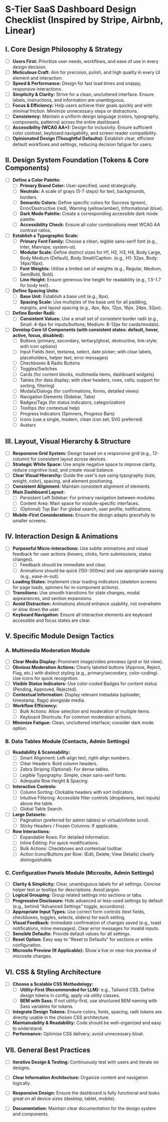 # S-Tier SaaS Dashboard Design Checklist (Inspired by Stripe, Airbnb, Linear)

## I. Core Design Philosophy & Strategy

*   [ ] **Users First:** Prioritize user needs, workflows, and ease of use in every design decision.
*   [ ] **Meticulous Craft:** Aim for precision, polish, and high quality in every UI element and interaction.
*   [ ] **Speed & Performance:** Design for fast load times and snappy, responsive interactions.
*   [ ] **Simplicity & Clarity:** Strive for a clean, uncluttered interface. Ensure labels, instructions, and information are unambiguous.
*   [ ] **Focus & Efficiency:** Help users achieve their goals quickly and with minimal friction. Minimize unnecessary steps or distractions.
*   [ ] **Consistency:** Maintain a uniform design language (colors, typography, components, patterns) across the entire dashboard.
*   [ ] **Accessibility (WCAG AA+):** Design for inclusivity. Ensure sufficient color contrast, keyboard navigability, and screen reader compatibility.
*   [ ] **Opinionated Design (Thoughtful Defaults):** Establish clear, efficient default workflows and settings, reducing decision fatigue for users.

## II. Design System Foundation (Tokens & Core Components)

*   [ ] **Define a Color Palette:**
    *   [ ] **Primary Brand Color:** User-specified, used strategically.
    *   [ ] **Neutrals:** A scale of grays (5-7 steps) for text, backgrounds, borders.
    *   [ ] **Semantic Colors:** Define specific colors for Success (green), Error/Destructive (red), Warning (yellow/amber), Informational (blue).
    *   [ ] **Dark Mode Palette:** Create a corresponding accessible dark mode palette.
    *   [ ] **Accessibility Check:** Ensure all color combinations meet WCAG AA contrast ratios.
*   [ ] **Establish a Typographic Scale:**
    *   [ ] **Primary Font Family:** Choose a clean, legible sans-serif font (e.g., Inter, Manrope, system-ui).
    *   [ ] **Modular Scale:** Define distinct sizes for H1, H2, H3, H4, Body Large, Body Medium (Default), Body Small/Caption. (e.g., H1: 32px, Body: 14px/16px).
    *   [ ] **Font Weights:** Utilize a limited set of weights (e.g., Regular, Medium, SemiBold, Bold).
    *   [ ] **Line Height:** Ensure generous line height for readability (e.g., 1.5-1.7 for body text).
*   [ ] **Define Spacing Units:**
    *   [ ] **Base Unit:** Establish a base unit (e.g., 8px).
    *   [ ] **Spacing Scale:** Use multiples of the base unit for all padding, margins, and layout spacing (e.g., 4px, 8px, 12px, 16px, 24px, 32px).
*   [ ] **Define Border Radii:**
    *   [ ] **Consistent Values:** Use a small set of consistent border radii (e.g., Small: 4-6px for inputs/buttons; Medium: 8-12px for cards/modals).
*   [ ] **Develop Core UI Components (with consistent states: default, hover, active, focus, disabled):**
    *   [ ] Buttons (primary, secondary, tertiary/ghost, destructive, link-style; with icon options)
    *   [ ] Input Fields (text, textarea, select, date picker; with clear labels, placeholders, helper text, error messages)
    *   [ ] Checkboxes & Radio Buttons
    *   [ ] Toggles/Switches
    *   [ ] Cards (for content blocks, multimedia items, dashboard widgets)
    *   [ ] Tables (for data display; with clear headers, rows, cells; support for sorting, filtering)
    *   [ ] Modals/Dialogs (for confirmations, forms, detailed views)
    *   [ ] Navigation Elements (Sidebar, Tabs)
    *   [ ] Badges/Tags (for status indicators, categorization)
    *   [ ] Tooltips (for contextual help)
    *   [ ] Progress Indicators (Spinners, Progress Bars)
    *   [ ] Icons (use a single, modern, clean icon set; SVG preferred)
    *   [ ] Avatars

## III. Layout, Visual Hierarchy & Structure

*   [ ] **Responsive Grid System:** Design based on a responsive grid (e.g., 12-column) for consistent layout across devices.
*   [ ] **Strategic White Space:** Use ample negative space to improve clarity, reduce cognitive load, and create visual balance.
*   [ ] **Clear Visual Hierarchy:** Guide the user's eye using typography (size, weight, color), spacing, and element positioning.
*   [ ] **Consistent Alignment:** Maintain consistent alignment of elements.
*   [ ] **Main Dashboard Layout:**
    *   [ ] Persistent Left Sidebar: For primary navigation between modules.
    *   [ ] Content Area: Main space for module-specific interfaces.
    *   [ ] (Optional) Top Bar: For global search, user profile, notifications.
*   [ ] **Mobile-First Considerations:** Ensure the design adapts gracefully to smaller screens.

## IV. Interaction Design & Animations

*   [ ] **Purposeful Micro-interactions:** Use subtle animations and visual feedback for user actions (hovers, clicks, form submissions, status changes).
    *   [ ] Feedback should be immediate and clear.
    *   [ ] Animations should be quick (150-300ms) and use appropriate easing (e.g., ease-in-out).
*   [ ] **Loading States:** Implement clear loading indicators (skeleton screens for page loads, spinners for in-component actions).
*   [ ] **Transitions:** Use smooth transitions for state changes, modal appearances, and section expansions.
*   [ ] **Avoid Distraction:** Animations should enhance usability, not overwhelm or slow down the user.
*   [ ] **Keyboard Navigation:** Ensure all interactive elements are keyboard accessible and focus states are clear.

## V. Specific Module Design Tactics

### A. Multimedia Moderation Module

*   [ ] **Clear Media Display:** Prominent image/video previews (grid or list view).
*   [ ] **Obvious Moderation Actions:** Clearly labeled buttons (Approve, Reject, Flag, etc.) with distinct styling (e.g., primary/secondary, color-coding). Use icons for quick recognition.
*   [ ] **Visible Status Indicators:** Use color-coded Badges for content status (Pending, Approved, Rejected).
*   [ ] **Contextual Information:** Display relevant metadata (uploader, timestamp, flags) alongside media.
*   [ ] **Workflow Efficiency:**
    *   [ ] Bulk Actions: Allow selection and moderation of multiple items.
    *   [ ] Keyboard Shortcuts: For common moderation actions.
*   [ ] **Minimize Fatigue:** Clean, uncluttered interface; consider dark mode option.

### B. Data Tables Module (Contacts, Admin Settings)

*   [ ] **Readability & Scannability:**
    *   [ ] Smart Alignment: Left-align text, right-align numbers.
    *   [ ] Clear Headers: Bold column headers.
    *   [ ] Zebra Striping (Optional): For dense tables.
    *   [ ] Legible Typography: Simple, clean sans-serif fonts.
    *   [ ] Adequate Row Height & Spacing.
*   [ ] **Interactive Controls:**
    *   [ ] Column Sorting: Clickable headers with sort indicators.
    *   [ ] Intuitive Filtering: Accessible filter controls (dropdowns, text inputs) above the table.
    *   [ ] Global Table Search.
*   [ ] **Large Datasets:**
    *   [ ] Pagination (preferred for admin tables) or virtual/infinite scroll.
    *   [ ] Sticky Headers / Frozen Columns: If applicable.
*   [ ] **Row Interactions:**
    *   [ ] Expandable Rows: For detailed information.
    *   [ ] Inline Editing: For quick modifications.
    *   [ ] Bulk Actions: Checkboxes and contextual toolbar.
    *   [ ] Action Icons/Buttons per Row: (Edit, Delete, View Details) clearly distinguishable.

### C. Configuration Panels Module (Microsite, Admin Settings)

*   [ ] **Clarity & Simplicity:** Clear, unambiguous labels for all settings. Concise helper text or tooltips for descriptions. Avoid jargon.
*   [ ] **Logical Grouping:** Group related settings into sections or tabs.
*   [ ] **Progressive Disclosure:** Hide advanced or less-used settings by default (e.g., behind "Advanced Settings" toggle, accordions).
*   [ ] **Appropriate Input Types:** Use correct form controls (text fields, checkboxes, toggles, selects, sliders) for each setting.
*   [ ] **Visual Feedback:** Immediate confirmation of changes saved (e.g., toast notifications, inline messages). Clear error messages for invalid inputs.
*   [ ] **Sensible Defaults:** Provide default values for all settings.
*   [ ] **Reset Option:** Easy way to "Reset to Defaults" for sections or entire configuration.
*   [ ] **Microsite Preview (If Applicable):** Show a live or near-live preview of microsite changes.

## VI. CSS & Styling Architecture

*   [ ] **Choose a Scalable CSS Methodology:**
    *   [ ] **Utility-First (Recommended for LLM):** e.g., Tailwind CSS. Define design tokens in config, apply via utility classes.
    *   [ ] **BEM with Sass:** If not utility-first, use structured BEM naming with Sass variables for tokens.
*   [ ] **Integrate Design Tokens:** Ensure colors, fonts, spacing, radii tokens are directly usable in the chosen CSS architecture.
*   [ ] **Maintainability & Readability:** Code should be well-organized and easy to understand.
*   [ ] **Performance:** Optimize CSS delivery; avoid unnecessary bloat.

## VII. General Best Practices

*   [ ] **Iterative Design & Testing:** Continuously test with users and iterate on designs.
*   [ ] **Clear Information Architecture:** Organize content and navigation logically.
*   [ ] **Responsive Design:** Ensure the dashboard is fully functional and looks great on all device sizes (desktop, tablet, mobile).
*   [ ] **Documentation:** Maintain clear documentation for the design system and components.

